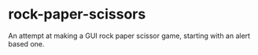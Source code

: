# rock-paper-scissors
An attempt at making a GUI rock paper scissor game, starting with an alert based one. 
